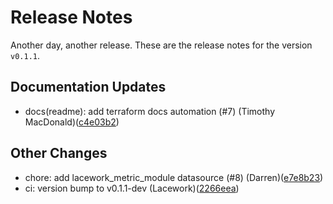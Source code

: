 # Release Notes
Another day, another release. These are the release notes for the version `v0.1.1`.

## Documentation Updates
* docs(readme): add terraform docs automation (#7) (Timothy MacDonald)([c4e03b2](https://github.com/lacework/terraform-kubernetes-admission-controller/commit/c4e03b2ab99693a66352cf9d57f1b64b938b48d2))
## Other Changes
* chore: add lacework_metric_module datasource (#8) (Darren)([e7e8b23](https://github.com/lacework/terraform-kubernetes-admission-controller/commit/e7e8b2319762f4262a588bbab184f57d1504ef82))
* ci: version bump to v0.1.1-dev (Lacework)([2266eea](https://github.com/lacework/terraform-kubernetes-admission-controller/commit/2266eeaab8b2adf13e011925a457d781a5b088c3))
